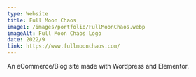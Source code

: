 ```yaml
---
type: Website
title: Full Moon Chaos
image1: /images/portfolio/FullMoonChaos.webp
imageAlt: Full Moon Chaos Logo
date: 2022/9
link: https://www.fullmoonchaos.com/
---
```

An eCommerce/Blog site made with Wordpress and Elementor. 